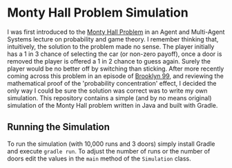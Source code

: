 # Monty Hall Problem Simulation
I was first introduced to the [Monty Hall Problem](https://en.wikipedia.org/wiki/Monty_Hall_problem) in an Agent and Multi-Agent Systems lecture on probability and game theory.
I remember thinking that, intuitively, the solution to the problem made no sense.
The player initially has a 1 in 3 chance of selecting the car (or non-zero payoff), once a door is removed the player is offered a 1 in 2 chance to guess again.
Surely the player would be no better off by switching than sticking.
After more recently coming across this problem in an episode of [Brooklyn 99](https://www.youtube.com/watch?v=AD6eJlbFa2I), and reviewing the mathematical proof of the 'probability concentration' effect, I decided the only way I could be sure the solution was correct was to write my own simulation.
This repository contains a simple (and by no means original) simulation of the Monty Hall problem written in Java and built with Gradle.

## Running the Simulation
To run the simulation (with 10,000 runs and 3 doors) simply install Gradle and execute `gradle run`.
To adjust the number of runs or the number of doors edit the values in the `main` method of the `Simulation` class.
